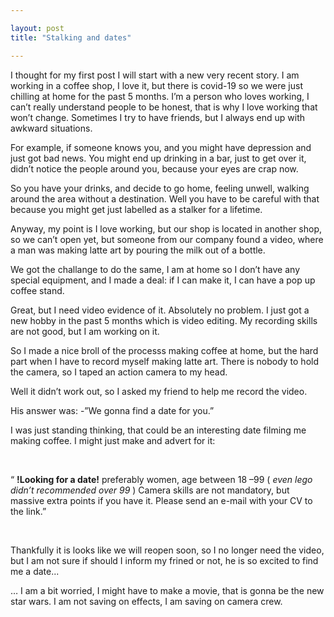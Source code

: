 ```yaml
---

layout: post
title: "Stalking and dates"

---
```



<p>I thought for my first post I will start with a new very recent story. I am working in a coffee shop, I love it,
   but there is covid-19 so we were just chilling at home for the past 5 months. I’m a person who loves working, I can’t really understand people to be honest, that is why
  I love working that won’t change. Sometimes I try to have friends, but I always end up with awkward situations. </p>

  <p>
For example, if someone knows you, and you might have depression and
just got bad news. You might end up drinking in a bar, just to get over it, didn’t
notice the people around you, because your eyes are crap now.
  </p>

  <p>
So you have your drinks, and decide to go home, feeling unwell,
walking around the area without a destination. Well you have to be careful
with that because you might get just labelled as a stalker for a lifetime.
  </p>

  <p>
Anyway, my point is I love working, but our shop is located in another shop, so we can’t open yet, but someone from our company found a video, where a man was making latte art by pouring the milk out of a bottle.
  </p>

<p>
We got the challange to do the same, I am at home so I don’t have any special equipment, and I made a deal: if I can make it, I can have a pop up coffee stand.
</p>

<p>
Great, but I need video evidence of it. Absolutely no problem. I just got a new hobby in the past 5 months which is video editing. My recording skills are not good, but I am working on it.
</p>

<p>
So I made a nice broll of the processs making coffee at home, but the hard part when I have to record myself making latte art. There is nobody to hold the camera, so I taped an action camera to my head.
</p>

<p>
Well it didn’t work out, so I asked my friend to help me record the video.
</p>

<p>
His answer was: -”We gonna find a date for you.”
</p>

<p>
I was just standing thinking, that could be an interesting date filming me making coffee. I might just make and advert for it:
</p>

<br>
<p style="text-align: center,">

  “ <b>!Looking for a date!</b>
    preferably women, age between 18 –99 ( <i>even lego didn’t recommended over 99</i> )
    Camera skills are not mandatory, but massive extra points if you have it.
    Please send an e-mail with your CV to the link.”

</p>
<br>
<p>
Thankfully it is looks like we will reopen soon, so I no longer need the video, but I am not sure if should I inform my frined or not, he is so excited to find me a date...
</p>

<p>
… I am a bit worried, I might have to make a movie, that is gonna be the new star wars. I am not saving on effects, I am saving on camera crew.  
</p>
